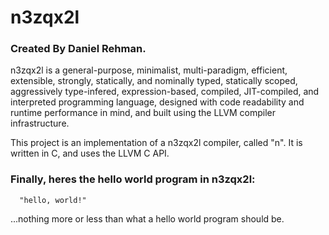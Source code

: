 # n3zqx2l

### Created By Daniel Rehman.

n3zqx2l is a general-purpose, minimalist, multi-paradigm, efficient, extensible, strongly, statically, and nominally typed, statically scoped, aggressively type-infered, expression-based, compiled, JIT-compiled, and interpreted programming language, designed with code readability and runtime performance in mind, and built using the LLVM compiler infrastructure.

This project is an implementation of a n3zqx2l compiler, called "n". It is written in C, and uses the LLVM C API.

### Finally, heres the hello world program in n3zqx2l:

```
  "hello, world!"
```

...nothing more or less than what a hello world program should be.

